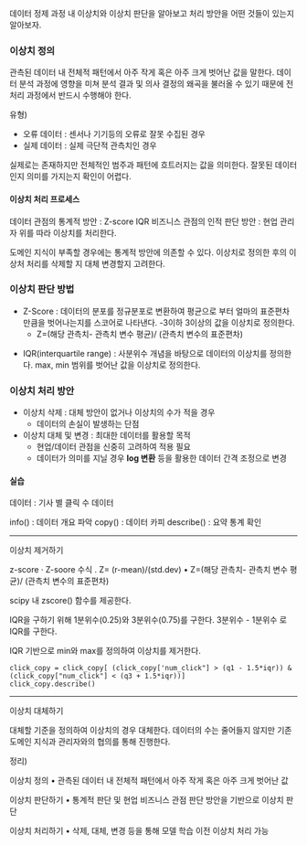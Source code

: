 <p>데이터 정제 과정 내 이상치와 이상치 판단을 알아보고 처리 방안을 어떤 것들이 있는지 알아보자. </p>
<h3 id="이상치-정의">이상치 정의</h3>
<p>관측된 데이터 내 전체적 패턴에서 아주 작게 혹은 아주 크게 벗어난 값을 말한다. 데이터 분석 과정에 영향을 미쳐 분석 결과 및 의사 결정의 왜곡을 불러올 수 있기 때문에 전처리 과정에서 반드시 수행해야 한다. </p>
<p>유형)</p>
<ul>
<li>오류 데이터 : 센서나 기기등의 오류로 잘못 수집된 경우</li>
<li>실제 데이터 : 실제 극단적 관측치인 경우</li>
</ul>
<p>실제로는 존재하지만 전체적인 범주과 패턴에 흐트러지는 값을 의미한다. 잘못된 데이터인지 의미를 가지는지 확인이 어렵다. </p>
<h4 id="이상치-처리-프로세스">이상치 처리 프로세스</h4>
<p>데이터 관점의 통계적 방안 : Z-score IQR
비즈니스 관점의 인적 판단 방안 : 현업 관리자
위를 따라 이상치를 처리한다. 
<img alt="" src="https://velog.velcdn.com/images/ehekaanldk/post/322f1148-408b-4284-9da2-1e67a99aaa2d/image.png" /></p>
<p>도메인 지식이 부족할 경우에는 통계적 방안에 의존할 수 있다. 이상치로 정의한 후의 이상처 처리를 삭제할 지 대체 변경할지 고려한다. </p>
<h3 id="이상치-판단-방법">이상치 판단 방법</h3>
<ul>
<li>Z-Score : 데이터의 분포를 정규분포로 변환하여 평균으로 부터 얼마의 표준편차 만큼을 벗어나는지를 스코어로 나타낸다. -3이하 3이상의 값을 이상치로 정의한다. <ul>
<li>Z=(해당 관측치- 관측치 변수 평균)/ (관측치 변수의 표준편차)</li>
</ul>
</li>
</ul>
<ul>
<li>IQR(interquartile range) : 사분위수 개념을 바탕으로 데이터의 이상치를 정의한다. max, min 범위를 벗어난 값을 이상치로 정의한다. </li>
</ul>
<h3 id="이상치-처리-방안">이상치 처리 방안</h3>
<ul>
<li>이상치 삭제 : 대체 방안이 없거나 이상치의 수가 적을 경우<ul>
<li>데이터의 손실이 발생하는 단점</li>
</ul>
</li>
<li>이상치 대체 및 변경 : 최대한 데이터를 활용할 목적<ul>
<li>현업/데이터 관점을 신중히 고려하여 적용 필요</li>
<li>데이터가 의미를 지닐 경우 <strong>log 변환</strong> 등을 활용한 데이터 간격 조정으로 변경</li>
</ul>
</li>
</ul>
<h4 id="실습">실습</h4>
<p>데이터 : 기사 별 클릭 수 데이터
<img alt="" src="https://velog.velcdn.com/images/ehekaanldk/post/7f5cc69e-e34f-464c-9219-b50ba71ae18b/image.png" /></p>
<p>info() : 데이터 개요 파악
copy() : 데이터 카피
describe() : 요약 통계 확인</p>
<hr />
<p>이상치 제거하기</p>
<p>z-score
· Z-soore 수식
. Z= (r-mean)/(std.dev)
• Z=(해당 관측치- 관측치 변수 평균)/ (관측치 변수의 표준편차)</p>
<p>scipy 내 zscore() 함수를 제공한다. </p>
<p>IQR을 구하기 위해 1분위수(0.25)와 3분위수(0.75)를 구한다. 3분위수 - 1분위수 로 IQR를 구한다. </p>
<p>IQR 기반으로 min와 max를 정의하여 이상치를 제거한다. </p>
<pre><code>click_copy = click_copy[ (click_copy['num_click&quot;] &gt; (q1 - 1.5*iqr)) &amp; (click_copy[&quot;num_click&quot;] &lt; (q3 + 1.5*iqr))]
click_copy.describe()</code></pre><hr />
<p>이상치 대체하기</p>
<p>대체할 기준을 정의하여 이상치의 경우 대체한다. 데이터의 수는 줄어들지 않지만 기존 도메인 지식과 관리자와의 협의를 통해 진행한다. </p>
<p>정리)</p>
<p>이상치 정의
• 관측된 데이터 내 전체적 패턴에서 아주 작게 혹은 아주 크게 벗어난 값</p>
<p>이상치 판단하기
• 통계적 판단 및 현업 비즈니스 관점 판단 방안을 기반으로 이상치 판단</p>
<p>이상치 처리하기
• 삭제, 대체, 변경 등을 통해 모델 학습 이전 이상치 처리 가능</p>